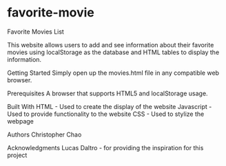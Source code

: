 # favorite-movie

Favorite Movies List

This website allows users to add and see information about their favorite movies using localStorage as the database and HTML tables to display the information. 

Getting Started
Simply open up the movies.html file in any compatible web browser.

Prerequisites
A browser that supports HTML5 and localStorage usage. 

Built With
HTML - Used to create the display of the website 
Javascript - Used to provide functionality to the website
CSS - Used to stylize the webpage

Authors
Christopher Chao 

Acknowledgments
Lucas Daltro - for providing the inspiration for this project
